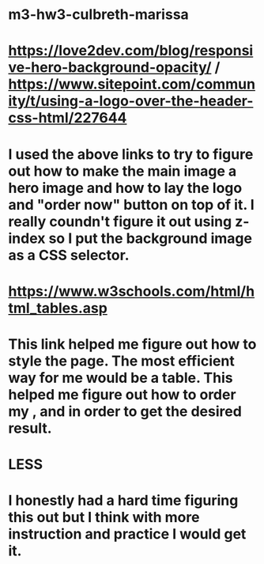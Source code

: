 # m3-hw3-culbreth-marissa
# https://love2dev.com/blog/responsive-hero-background-opacity/ / https://www.sitepoint.com/community/t/using-a-logo-over-the-header-css-html/227644
# I used the above links to try to figure out how to make the main image a hero image and how to lay the logo and "order now" button on top of it. I really coundn't figure it out using z-index so I put the background image as a CSS selector.

# https://www.w3schools.com/html/html_tables.asp
# This link helped me figure out how to style the page. The most efficient way for me would be a table. This helped me figure out how to order my <tr>, <th> and <td> in order to get the desired result.

# LESS
# I honestly had a hard time figuring this out but I think with more instruction and practice I would get it.
